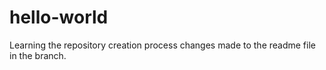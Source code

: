# hello-world
Learning the repository creation process
changes made to the readme file in the branch. 
